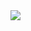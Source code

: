 <img src="https://img.shields.io/badge/Hadoop-66CCFF?style=for-the-badge&logo=apachehadoop&logoColor=black">
